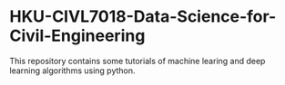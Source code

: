 # HKU-CIVL7018-Data-Science-for-Civil-Engineering
This repository contains some tutorials of machine learing and deep learning algorithms using python.  
